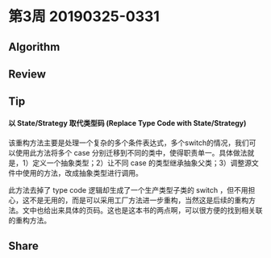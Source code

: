 # 第3周  20190325-0331

## Algorithm


## Review


## Tip

#### 以 State/Strategy 取代类型码 (Replace Type Code with State/Strategy)

该重构方法主要是处理一个复杂的多个条件表达式，多个switch的情况，我们可以使用此方法将多个 case 分别迁移到不同的类中，使得职责单一。具体做法就是，1）定义一个抽象类型；2）让不同 case 的类型继承抽象父类；3）调整源文件中使用的方法，改成抽象类型进行调用。

此方法去掉了 type code 逻辑却生成了一个生产类型子类的 switch ，但不用担心，这不是无用的，而是可以采用工厂方法进一步重构，当然这是后续的重构方法。文中也给出来具体的页码。这也是这本书的两点啊，可以很方便的找到相关联的重构方法。

## Share


